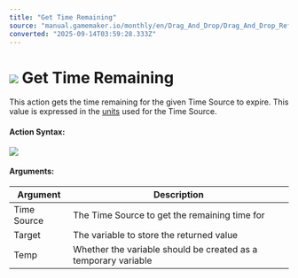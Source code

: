 ```yaml
---
title: "Get Time Remaining"
source: "manual.gamemaker.io/monthly/en/Drag_And_Drop/Drag_And_Drop_Reference/Time_Sources/Get_Time_Remaining.htm"
converted: "2025-09-14T03:59:28.333Z"
---
```


# ![](../../../assets/Images/Scripting_Reference/Drag_And_Drop/Reference/Time_Sources/Action_Icons/Get_Time_Remaining.png) Get Time Remaining

This action gets the time remaining for the given Time Source to expire. This value is expressed in the [units](Get_Units.md) used for the Time Source.

#### Action Syntax:

![](../../../assets/Images/Scripting_Reference/Drag_And_Drop/Reference/Time_Sources/Action_Syntax/Get_Time_Remain.png)

#### Arguments:

| Argument | Description |
| --- | --- |
| Time Source | The Time Source to get the remaining time for |
| Target | The variable to store the returned value |
| Temp | Whether the variable should be created as a temporary variable |